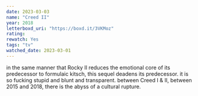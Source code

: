 ```yaml
---
date: 2023-03-03
name: "Creed II"
year: 2018
letterboxd_uri: "https://boxd.it/3VKMoz"
rating: 
rewatch: Yes
tags: "tv"
watched_date: 2023-03-01
---
```


in the same manner that Rocky II reduces the emotional core of its predecessor to formulaic kitsch, this sequel deadens its predecessor. it is so fucking stupid and blunt and transparent. between Creed I & II, between 2015 and 2018, there is the abyss of a cultural rupture.
